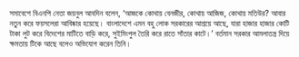 সমাবেশে বিএনপি নেতা জয়নুল আবদিন বলেন, ‘আজকে কোথায় বেনজীর, কোথায় আজিজ, কোথায় মতিউর? আবার নতুন করে ফয়সলেরা আবিষ্কার হয়েছে। বাংলাদেশে এমন বহু লোক সরকারের আশ্রয়ে আছে, যারা হাজার হাজার কোটি টাকা লুট করে বিদেশের মাটিতে বাড়ি করে, সুইমিংপুল তৈরি করে রাতে সাঁতার কাটে।’ বর্তমান সরকার আমলাতন্ত্র দিয়ে ক্ষমতায় টিকে আছে বলেও অভিযোগ করেন তিনি।
